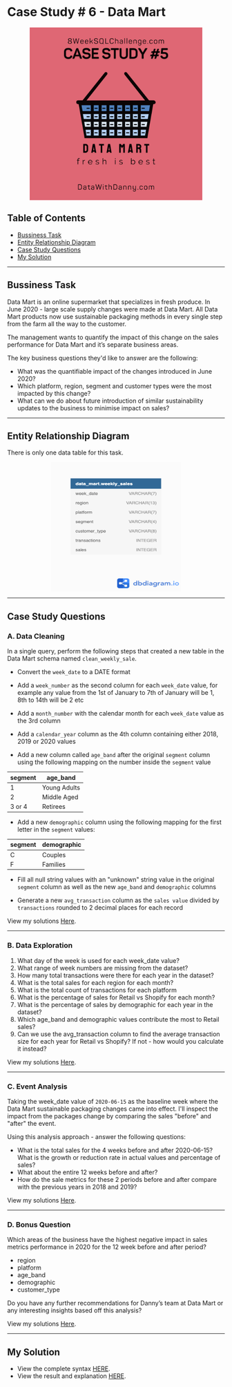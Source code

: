 # Case Study # 6 - Data Mart
<p align="center">
<img src="https://github.com/RuthyYao/8-Weeks-SQL-Challenge/blob/main/images/5.png" align="center" width="400" height="400" >

## Table of Contents
* [Bussiness Task](#bussiness-task)
* [Entity Relationship Diagram](#entity-relationship-diagram)
* [Case Study Questions](#case-study-questions)
* [My Solution](#my-solution)

---
## Bussiness Task
Data Mart is an online supermarket that specializes in fresh produce. In June 2020 - large scale supply changes were made at Data Mart. All Data Mart products now use sustainable packaging methods in every single step from the farm all the way to the customer.

The management wants to quantify the impact of this change on the sales performance for Data Mart and it’s separate business areas.

The key business questions they'd like to answer are the following:

* What was the quantifiable impact of the changes introduced in June 2020?
* Which platform, region, segment and customer types were the most impacted by this change?
* What can we do about future introduction of similar sustainability updates to the business to minimise impact on sales?

---
## Entity Relationship Diagram

There is only one data table for this task. 

<p align="center">
<img src="https://github.com/RuthyYao/8-Weeks-SQL-Challenge/blob/main/images/case-study-5-erd.png" align="center" width="300" height="300" >

---
## Case Study Questions
### A. Data Cleaning

In a single query, perform the following steps that created a new table in the Data Mart schema named `clean_weekly_sale`.

* Convert the `week_date` to a DATE format

* Add a `week_number` as the second column for each `week_date` value, for example any value from the 1st of January to 7th of January will be 1, 8th to 14th will be 2 etc

* Add a `month_number` with the calendar month for each `week_date` value as the 3rd column

* Add a `calendar_year` column as the 4th column containing either 2018, 2019 or 2020 values

* Add a new column called `age_band` after the original `segment` column using the following mapping on the number inside the `segment` value
  

| segment | age_band     |
|---------|--------------|
| 1       | Young Adults |
| 2       | Middle Aged  |
| 3 or 4  | Retirees     |

* Add a new `demographic` column using the following mapping for the first letter in the `segment` values:

| segment | demographic |
|---------|-------------|
| C       | Couples     |
| F       | Families    |

* Fill all null string values with an "unknown" string value in the original `segment` column as well as the new `age_band` and `demographic` columns
  
* Generate a new `avg_transaction` column as the `sales value` divided by `transactions` rounded to 2 decimal places for each record

View my solutions [Here](https://github.com/RuthyYao/8-Weeks-SQL-Challenge/blob/main/Case%20Study%20%235%20-%20Data%20Mart/Solutions/A.%20Data%20Cleaning.md).

---
### B. Data Exploration

1. What day of the week is used for each week_date value?
2. What range of week numbers are missing from the dataset?
3. How many total transactions were there for each year in the dataset?
4. What is the total sales for each region for each month?
5. What is the total count of transactions for each platform
6. What is the percentage of sales for Retail vs Shopify for each month?
7. What is the percentage of sales by demographic for each year in the dataset?
8. Which age_band and demographic values contribute the most to Retail sales?
9. Can we use the avg_transaction column to find the average transaction size for each year for Retail vs Shopify? If not - how would you calculate it instead?

View my solutions [Here](https://github.com/RuthyYao/8-Weeks-SQL-Challenge/blob/main/Case%20Study%20%235%20-%20Data%20Mart/Solutions/B.%20Data%20Exploration.md).

---
### C. Event Analysis

Taking the week_date value of `2020-06-15` as the baseline week where the Data Mart sustainable packaging changes came into effect. I'll inspect the impact from the packages change by comparing the sales  "before" and "after" the event. 

Using this analysis approach - answer the following questions:

* What is the total sales for the 4 weeks before and after 2020-06-15? What is the growth or reduction rate in actual values and percentage of sales?
* What about the entire 12 weeks before and after?
* How do the sale metrics for these 2 periods before and after compare with the previous years in 2018 and 2019?

View my solutions [Here](https://github.com/RuthyYao/8-Weeks-SQL-Challenge/blob/main/Case%20Study%20%235%20-%20Data%20Mart/Solutions/C.%20Event%20Analysis.md).

---
### D. Bonus Question

Which areas of the business have the highest negative impact in sales metrics performance in 2020 for the 12 week before and after period?

* region
* platform
* age_band
* demographic
* customer_type

Do you have any further recommendations for Danny’s team at Data Mart or any interesting insights based off this analysis?

View my solutions [Here](https://github.com/RuthyYao/8-Weeks-SQL-Challenge/blob/main/Case%20Study%20%235%20-%20Data%20Mart/Solutions/D.%20Bonus%20Questions.md).

---
## My Solution
* View the complete syntax [HERE](https://github.com/RuthyYao/8-Weeks-SQL-Challenge/tree/main/Case%20Study%20%235%20-%20Data%20Mart/Syntax).
* View the result and explanation [HERE](https://github.com/RuthyYao/8-Weeks-SQL-Challenge/tree/main/Case%20Study%20%235%20-%20Data%20Mart/Solutions).
